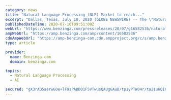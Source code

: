 ```yaml
---
category: news
title: "Natural Language Processing (NLP) Market to reach..."
excerpt: "Dallas, Texas, July 10, 2020 (GLOBE NEWSWIRE) -- The \"Natural Language Processing (NLP) Market by Application (Machine Translation, Information Extraction, Automatic Summarization, Text ..."
publishedDateTime: 2020-07-10T09:51:00Z
webUrl: "https://www.benzinga.com/pressreleases/20/07/g16582536/natural-language-processing-nlp-market-to-reach-us-41-billion-by-2025-global-insights-on-trends-le"
ampWebUrl: "https://amp.benzinga.com/amp/content/16582536"
cdnAmpWebUrl: "https://amp-benzinga-com.cdn.ampproject.org/c/s/amp.benzinga.com/amp/content/16582536"
type: article

provider:
  name: Benzinga.com
  domain: benzinga.com

topics:
  - Natural Language Processing
  - AI

secured: "gX3rAQ5aerwGOe+lF9sPABDO1F5VTwusQAUgGAuB/tp1yPTW04r/ta21uHQIGwl4j3/CMKdBNSAdjJLulc0wze8GCbdS4vWQzW/g0jSIi3e45EJo+3OwgYvlXjadB9k/59DVjBVaLmytRYTNnXdEMeWu944ZAyKKPgEBagLx08mWYOtIPJ6ZTQl8b7UEFx5uP4cv4ypD+qor58ttuEYAmcLcUsKQS+O9sILCyPD8uz43CnikUEylmrfNYSYruLWd7/uRT2/rwPcBSTA88yw6CnAfkFU1fecFWU4rN+uhNykmIpCtowvG3nol0bgvxJEOcPaLqTkviFbeBiXlErToxA==;SguP+ibki0roMh8YTKD2zA=="
---
```


